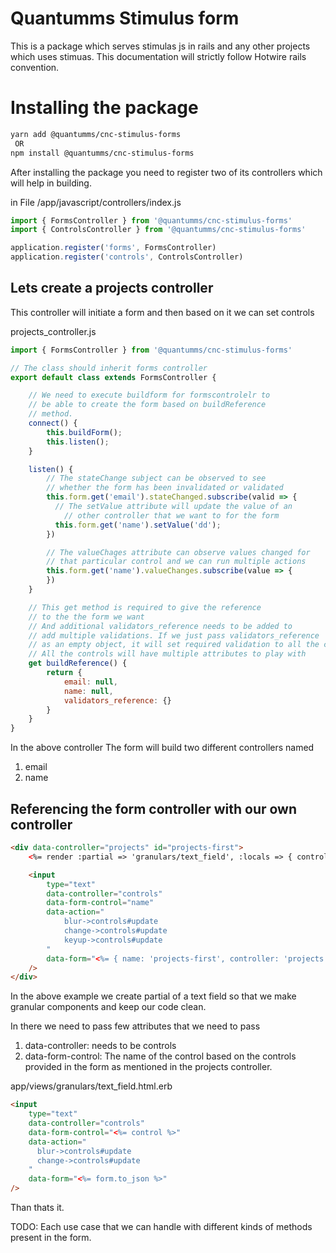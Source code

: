 # Quantumms Stimulus form

This is a package which serves stimulas js in rails and any other projects which uses stimuas.
This documentation will strictly follow Hotwire rails convention.

# Installing the package

```bash
yarn add @quantumms/cnc-stimulus-forms
 OR
npm install @quantumms/cnc-stimulus-forms
```

After installing the package you need to register two of its controllers
which will help in building.

in File /app/javascript/controllers/index.js
```js
import { FormsController } from '@quantumms/cnc-stimulus-forms'
import { ControlsController } from '@quantumms/cnc-stimulus-forms'

application.register('forms', FormsController)
application.register('controls', ControlsController)
```

## Lets create a projects controller
This controller will initiate a form and then based on it we can set controls

projects_controller.js
```js
import { FormsController } from '@quantumms/cnc-stimulus-forms'

// The class should inherit forms controller
export default class extends FormsController {

  	// We need to execute buildform for formscontrolelr to
	// be able to create the form based on buildReference
	// method.
	connect() {
		this.buildForm();
		this.listen();
	}

	listen() {
	  	// The stateChange subject can be observed to see
		// whether the form has been invalidated or validated
		this.form.get('email').stateChanged.subscribe(valid => {
		  // The setValue attribute will update the value of an
			// other controller that we want to for the form
		  this.form.get('name').setValue('dd');
		})

		// The valueChages attribute can observe values changed for
		// that particular control and we can run multiple actions
		this.form.get('name').valueChanges.subscribe(value => {
		})
	}

	// This get method is required to give the reference
	// to the the form we want
	// And additional validators_reference needs to be added to
	// add multiple validations. If we just pass validators_reference
	// as an empty object, it will set required validation to all the controls
	// All the controls will have multiple attributes to play with
	get buildReference() {
		return {
			email: null,
			name: null,
			validators_reference: {}
		}
	}
}
```

In the above controller
The form will build two different controllers named
1. email
2. name

## Referencing the form controller with our own controller
```html
<div data-controller="projects" id="projects-first">
	<%= render :partial => 'granulars/text_field', :locals => { control: 'email', form: { name: 'projects-first', controller: 'projects' } } %>

	<input
		type="text"
		data-controller="controls"
		data-form-control="name"
        data-action="
	        blur->controls#update
	        change->controls#update
	        keyup->controls#update
	    "
	    data-form="<%= { name: 'projects-first', controller: 'projects' } }.to_json %>"
	/>
</div>
```

In the above example we create partial of a text field so that we make granular components and keep our code
clean.

In there we need to pass few attributes that we need to pass
1. data-controller: needs to be controls
2. data-form-control: The name of the control based on the controls
provided in the form as mentioned in the projects controller.

app/views/granulars/text_field.html.erb
```html
<input
	type="text"
	data-controller="controls"
	data-form-control="<%= control %>"
	data-action="
	  blur->controls#update
	  change->controls#update
	"
	data-form="<%= form.to_json %>"
/>
```

Than thats it.

TODO: Each use case that we can handle with different kinds of methods
present in the form.
